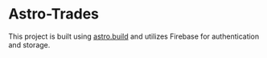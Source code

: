 # Astro-Trades

This project is built using [astro.build](https://astro.build/) and utilizes Firebase for authentication and storage.
